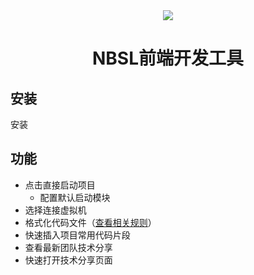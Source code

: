 <div align="center">
    <img src="https://assets-all.oss-cn-beijing.aliyuncs.com/img/logo.png" />
    <h1>NBSL前端开发工具</h1>
</div>

## 安装

安装

## 功能

- 点击直接启动项目
  - 配置默认启动模块
- 选择连接虚拟机
- 格式化代码文件（[查看相关规则](#prettier自定义规则)）
- 快速插入项目常用代码片段
- 查看最新团队技术分享
- 快速打开技术分享页面
